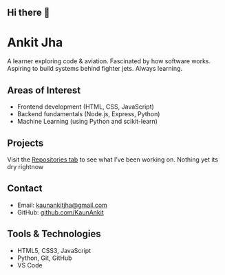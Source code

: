 ## Hi there 👋

# Ankit Jha

A learner exploring code & aviation. Fascinated by how software works. Aspiring to build systems behind fighter jets. Always learning.

## Areas of Interest

- Frontend development (HTML, CSS, JavaScript)
- Backend fundamentals (Node.js, Express, Python)
- Machine Learning (using Python and scikit-learn)

## Projects

Visit the [Repositories tab](https://github.com/KaunAnkit?tab=repositories) to see what I’ve been working on.
Nothing yet its dry rightnow

## Contact

- Email: kaunankitjha@gmail.com
- GitHub: [github.com/KaunAnkit](https://github.com/KaunAnkit)

## Tools & Technologies

- HTML5, CSS3, JavaScript
- Python, Git, GitHub
- VS Code
